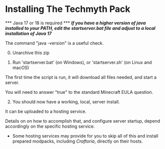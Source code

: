 # Installing The Techmyth Pack

*** Java 17 or 18 is required ***
***If you have a higher version of java installed to your PATH, edit the startserver.bat file and adjust to a local installation of Java 17***

  The command "java -version" is a useful check.

0. Unarchive this zip

1. Run 'startserver.bat' (on Windows), or 'startserver.sh' (on Linux and macOS)

  The first time the script is run, it will download all files needed, and start a server.
	
  You will need to answer "true" to the standard Minecraft EULA question.
	
2. You should now have a working, local, server install.

  It can be uploaded to a hosting service.
	
  Details on on how to accomplish that, and configure server startup, depend accordingly on the specific hosting service.
	
* Some hosting services may provide for you to skip all of this and install prepared modpacks, including _Craftoria_, directly on their hosts.
